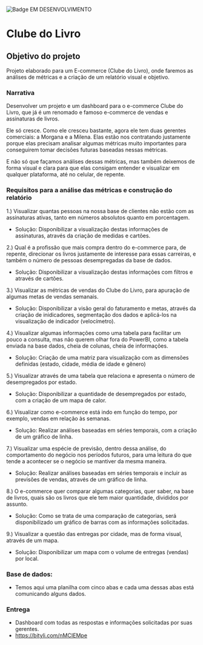 ![Badge EM DESENVOLVIMENTO](http://img.shields.io/static/v1?label=STATUS&message=EM%20DESENVOLVIMENTO&color=GREEN&style=for-the-badge)

# Clube do Livro

## Objetivo do projeto

Projeto elaborado para um E-commerce (Clube do Livro), onde faremos as análises de métricas e a criação de um relatório visual e objetivo. 

### Narrativa

Desenvolver um projeto e um dashboard para o e-commerce Clube do Livro, que já é um renomado e famoso e-commerce de vendas e assinaturas de livros.

Ele só cresce. Como ele cresceu bastante, agora ele tem duas gerentes comerciais: a Morgana e a Milena. Elas estão nos contratando justamente porque elas precisam analisar algumas métricas muito importantes para conseguirem tomar decisões futuras baseadas nessas métricas.

E não só que façamos análises dessas métricas, mas também deixemos de forma visual e clara para que elas consigam entender e visualizar em qualquer plataforma, até no celular, de repente.


### Requisitos para a análise das métricas e construção do relatório

1.)  Visualizar quantas pessoas na nossa base de clientes não estão com as assinaturas ativas, tanto em números absolutos quanto em porcentagem.
- Solução: Disponibilizar a visualização destas informações de assinaturas, através da criação de medidas e cartões.

2.) Qual é a profissão que mais compra dentro do e-commerce para, de repente, direcionar os livros justamente de interesse para essas carreiras, e também o número de pessoas desempregadas da base de dados.
- Solução: Disponibilizar a visualização destas informações com filtros e através de cartões.

3.) Visualizar as métricas de vendas do Clube do Livro, para apuração de algumas metas de vendas semanais. 
- Solução: Disponibilizar a visão geral do faturamento e metas, através da criação de inidicadores, segmentação dos dados e aplicá-los na visualização de indicador (velocímetro).

4.) Visualizar algumas informações como uma tabela para facilitar um pouco a consulta, mas não querem olhar fora do PowerBI, como a tabela enviada na base dados, cheia de colunas, cheia de informações. 
- Solução: Criação de uma matriz para visualização com as dimensões definidas (estado, cidade, média de idade e gênero)

5.) Visualizar através de uma tabela que relaciona e apresenta o número de desempregados por estado.
- Solução: Disponibilizar a quantidade de desempregados por estado, com a criação de um mapa de calor.
	
6.) Visualizar como e-commerce está indo em função do tempo, por exemplo, vendas em relação às semanas. 
- Solução: Realizar análises baseadas em séries temporais, com a criação de um gráfico de linha.

7.) Visualizar uma espécie de previsão, dentro dessa análise, do comportamento do negócio nos períodos futuros, para uma leitura do que tende a acontecer se o negócio se mantiver da mesma maneira.
- Solução: Realizar análises baseadas em séries temporais e incluir as previsões de vendas, através de um gráfico de linha.

8.)  O e-commerce quer comparar algumas categorias, quer saber, na base de livros, quais são os livros que ele tem maior quantidade, divididos por assunto.
- Solução: Como se trata de uma comparação de categorias, será disponibilizado um gráfico de barras com as informações solicitadas.
  
9.) Visualizar a questão das entregas por cidade, mas de forma visual, através de um mapa.
- Solução: Disponibilizar um mapa com o volume de entregas (vendas) por local.


### Base de dados:
- Temos aqui uma planilha com cinco abas e cada uma dessas abas está comunicando alguns dados. 

### Entrega
- Dashboard com todas as respostas e informações solicitadas por suas gerentes.
- https://bityli.com/nMCIEMpe
